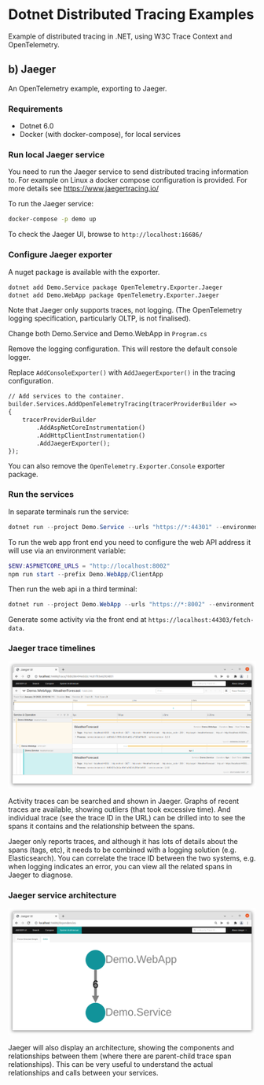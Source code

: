 # Dotnet Distributed Tracing Examples

Example of distributed tracing in .NET, using W3C Trace Context and OpenTelemetry.

## b) Jaeger

An OpenTelemetry example, exporting to Jaeger.

### Requirements

* Dotnet 6.0
* Docker (with docker-compose), for local services

### Run local Jaeger service

You need to run the Jaeger service to send distributed tracing information to. For example on Linux a docker compose configuration is provided. For more details see https://www.jaegertracing.io/

To run the Jaeger service:

```sh
docker-compose -p demo up
```

To check the Jaeger UI, browse to `http://localhost:16686/`


### Configure Jaeger exporter

A nuget package is available with the exporter.

```
dotnet add Demo.Service package OpenTelemetry.Exporter.Jaeger
dotnet add Demo.WebApp package OpenTelemetry.Exporter.Jaeger
```

Note that Jaeger only supports traces, not logging. (The OpenTelemetry logging specification, particularly OLTP, is not finalised).

Change both Demo.Service and Demo.WebApp in `Program.cs`

Remove the logging configuration. This will restore the default console logger.

Replace `AddConsoleExporter()` with `AddJaegerExporter()` in the tracing configuration.

```
// Add services to the container.
builder.Services.AddOpenTelemetryTracing(tracerProviderBuilder =>
{
    tracerProviderBuilder
        .AddAspNetCoreInstrumentation()
        .AddHttpClientInstrumentation()
        .AddJaegerExporter();
});
```

You can also remove the `OpenTelemetry.Exporter.Console` exporter package.

### Run the services

In separate terminals run the service:

```powershell
dotnet run --project Demo.Service --urls "https://*:44301" --environment Development
```

To run the web app front end you need to configure the web API address it will use via an environment variable:

```powershell
$ENV:ASPNETCORE_URLS = "http://localhost:8002"
npm run start --prefix Demo.WebApp/ClientApp
```

Then run the web api in a third terminal:

```powershell
dotnet run --project Demo.WebApp --urls "https://*:8002" --environment Development
```

Generate some activity via the front end at `https://localhost:44303/fetch-data`.

### Jaeger trace timelines

![](images/jaeger-traces.png)

Activity traces can be searched and shown in Jaeger. Graphs of recent traces are available, showing outliers (that took excessive time). And individual trace (see the trace ID in the URL) can be drilled into to see the spans it contains and the relationship between the spans.

Jaeger only reports traces, and although it has lots of details about the spans (tags, etc), it needs to be combined with a logging solution (e.g. Elasticsearch). You can correlate the trace ID between the two systems, e.g. when logging indicates an error, you can view all the related spans in Jaeger to diagnose.

### Jaeger service architecture

![](images/jaeger-architecture.png)

Jaeger will also display an architecture, showing the components and relationships between them (where there are parent-child trace span relationships). This can be very useful to understand the actual relationships and calls between your services.




